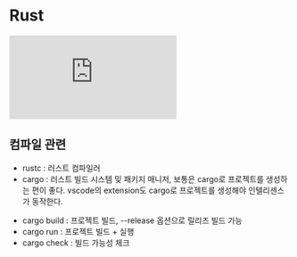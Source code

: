 # Rust

![러스트 튜토리얼](https://doc.rust-kr.org/title-page.html)

## 컴파일 관련
- rustc : 러스트 컴파일러
- cargo : 러스트 빌드 시스템 및 패키지 매니저, 보통은 cargo로 프로젝트를 생성하는 편이 좋다. vscode의 extension도 cargo로 프로젝트를 생성해야 인텔리센스가 동작한다.
+ cargo build : 프로젝트 빌드, --release 옵션으로 릴리즈 빌드 가능
+ cargo run : 프로젝트 빌드 + 실행
+ cargo check : 빌드 가능성 체크